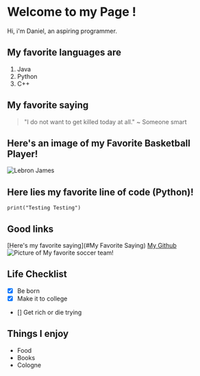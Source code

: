 # Welcome to my Page !

Hi, i'm Daniel, an aspiring programmer.

## My favorite languages are 

1. Java 
2. Python
3. C++

## My favorite saying

>"I do not want to get killed today at all." ~ Someone smart

## Here's an image of my Favorite Basketball Player!

![Lebron James](https://www.usatoday.com/gcdn/authoring/authoring-images/2024/12/03/USAT/76735276007-usatsi-24895997.jpg)

## Here lies my favorite line of code (Python)!
```
print("Testing Testing")
```

## Good links
[Here's my favorite saying](#My Favorite Saying)
[My Github](https://github.com/dahossou)
![Picture of My favorite soccer team!](https://static.independent.co.uk/2024/11/02/21/SEI228115512.jpg)


## Life Checklist

- [x] Be born
- [x] Make it to college
- [] Get rich or die trying

## Things I enjoy

- Food
- Books 
- Cologne